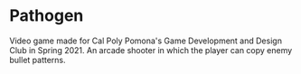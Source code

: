 # Pathogen

Video game made for Cal Poly Pomona's Game Development and Design Club in Spring 2021. An arcade shooter in which the player can copy enemy bullet patterns.
